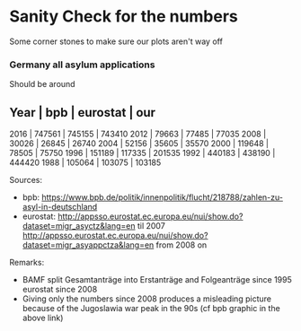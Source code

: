 # Sanity Check for the numbers
Some corner stones to make sure our plots aren't way off

###  Germany all asylum applications
Should be around 

Year | bpb | eurostat | our
-----------------------
2016 | 747561  | 745155 | 743410
2012 |  79663  | 77485 | 77035
2008 |  30026  | 26845 | 26740
2004 | 52156   | 35605 | 35570 
2000 | 119648  | 78505 | 75750
1996 | 151189  | 117335 | 201535
1992 | 440183  | 438190 | 444420 
1988 | 105064  | 103075 | 103185


Sources: 
- bpb: https://www.bpb.de/politik/innenpolitik/flucht/218788/zahlen-zu-asyl-in-deutschland
- eurostat: http://appsso.eurostat.ec.europa.eu/nui/show.do?dataset=migr_asyctz&lang=en  til 2007
   http://appsso.eurostat.ec.europa.eu/nui/show.do?dataset=migr_asyappctza&lang=en from 2008 on

Remarks: 
- BAMF split Gesamtanträge into Erstanträge and Folgeanträge since 1995
eurostat since 2008
- Giving only the numbers since 2008 produces a misleading picture because of the Jugoslawia war peak in the 90s (cf bpb graphic in the above link)






